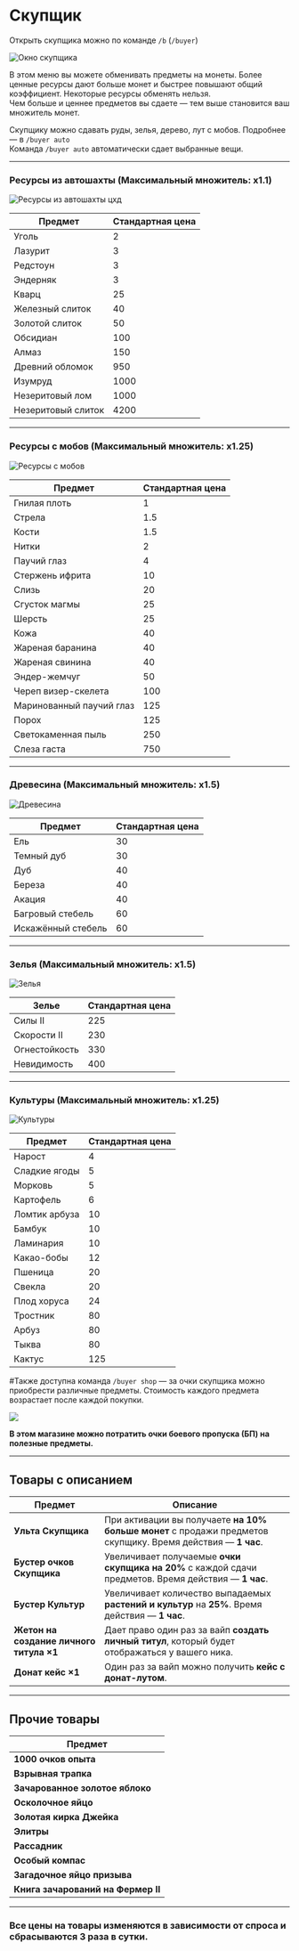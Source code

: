 # Скупщик

Открыть скупщика можно по команде `/b` (`/buyer`)  

![Окно скупщика](./assets/б.jpg)

В этом меню вы можете обменивать предметы на монеты. Более ценные ресурсы дают больше монет и быстрее повышают общий коэффициент. Некоторые ресурсы обменять нельзя.  
Чем больше и ценнее предметов вы сдаете — тем выше становится ваш множитель монет.

Скупщику можно сдавать руды, зелья, дерево, лут с мобов. Подробнее — в `/buyer auto`  
Команда `/buyer auto` автоматически сдает выбранные вещи.



---

### Ресурсы из автошахты (Максимальный  множитель: x1.1)

![Ресурсы из автошахты](./assets/шахта.jpg)
цхд

| Предмет              | Стандартная цена |
|----------------------|------------------|
| Уголь                | 2                |
| Лазурит              | 3                |
| Редстоун             | 3                |
| Эндерняк             | 3                |
| Кварц                | 25               |
| Железный слиток      | 40               |
| Золотой слиток       | 50               |
| Обсидиан             | 100              |
| Алмаз                | 150              |
| Древний обломок      | 950              |
| Изумруд              | 1000             |
| Незеритовый лом      | 1000             |
| Незеритовый слиток   | 4200             |

---

### Ресурсы с мобов (Максимальный множитель: x1.25)

![Ресурсы с мобов](./assets/мобы.jpg)


| Предмет                     | Стандартная цена |
|-----------------------------|------------------|
| Гнилая плоть                | 1                |
| Стрела                      | 1.5              |
| Кости                       | 1.5              |
| Нитки                       | 2                |
| Паучий глаз                 | 4                |
| Стержень ифрита             | 10               |
| Слизь                       | 20               |
| Сгусток магмы               | 25               |
| Шерсть                      | 25               |
| Кожа                        | 40               |
| Жареная баранина            | 40               |
| Жареная свинина             | 40               |
| Эндер-жемчуг                | 50               |
| Череп визер-скелета         | 100              |
| Маринованный паучий глаз    | 125              |
| Порох                       | 125              |
| Светокаменная пыль          | 250              |
| Слеза гаста                 | 750              |

---

### Древесина (Максимальный множитель: x1.5)

![Древесина](./assets/дерево.jpg)


| Предмет               | Стандартная цена |
|------------------------|------------------|
| Ель                    | 30               |
| Темный дуб             | 30               |
| Дуб                    | 40               |
| Береза                 | 40               |
| Акация                 | 40               |
| Багровый стебель       | 60               |
| Искажённый стебель     | 60               |

---

### Зелья (Максимальный множитель: x1.5)

![Зелья](./assets/зелье.jpg)


| Зелье            | Стандартная цена |
|------------------|------------------|
| Силы II          | 225              |
| Скорости II      | 230              |
| Огнестойкость    | 330              |
| Невидимость      | 400              |

---

### Культуры (Максимальный множитель: x1.25)

![Культуры](./assets/культуры.jpg)


| Предмет             | Стандартная цена |
|----------------------|------------------|
| Нарост               | 4                |
| Сладкие ягоды        | 5                |
| Морковь              | 5                |
| Картофель            | 6                |
| Ломтик арбуза        | 10               |
| Бамбук               | 10               |
| Ламинария            | 10               |
| Какао-бобы           | 12               |
| Пшеница              | 20               |
| Свекла               | 20               |
| Плод хоруса          | 24               |
| Тростник             | 80               |
| Арбуз                | 80               |
| Тыква                | 80               |
| Кактус               | 125              |


#Также доступна команда `/buyer shop` — за очки скупщика можно приобрести различные предметы. Стоимость каждого предмета возрастает после каждой покупки.  

![](./assets/бшоп.jpg)


**В этом магазине можно потратить очки боевого пропуска (БП) на полезные предметы.**  

---

## Товары с описанием

| Предмет                                 | Описание |
|-----------------------------------------|----------|
| **Ульта Скупщика**                      | При активации вы получаете **на 10% больше монет** с продажи предметов скупщику. Время действия — **1 час**. |
| **Бустер очков Скупщика**               | Увеличивает получаемые **очки скупщика на 20%** с каждой сдачи предметов. Время действия — **1 час**. |
| **Бустер Культур**                      | Увеличивает количество выпадаемых **растений и культур** на **25%**. Время действия — **1 час**. |
| **Жетон на создание личного титула ×1** | Дает право один раз за вайп **создать личный титул**, который будет отображаться у вашего ника. |
| **Донат кейс ×1**                       | Один раз за вайп можно получить **кейc с донат-лутом**. |

---

## Прочие товары

| Предмет                                |
|----------------------------------------|
| **1000 очков опыта**                   |
| **Взрывная трапка**                    |
| **Зачарованное золотое яблоко**        |
| **Осколочное яйцо**                    |
| **Золотая кирка Джейка**               |
| **Элитры**                              |
| **Рассадник**                           |
| **Особый компас**                       |
| **Загадочное яйцо призыва**            |
| **Книга зачарований на Фермер II**     |

---

### Все цены на товары **изменяются в зависимости от спроса** и **сбрасываются 3 раза в сутки**. 


